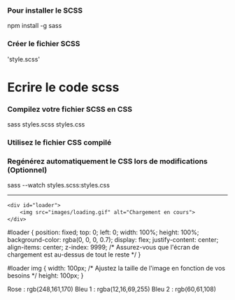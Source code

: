 ### Pour installer le SCSS
npm install -g sass

### Créer le fichier SCSS
'style.scss'
# Ecrire le code scss

### Compilez votre fichier SCSS en CSS
sass styles.scss styles.css

### Utilisez le fichier CSS compilé 
<link rel="stylesheet" type="text/css" href="styles.css">

### Regénérez automatiquement le CSS lors de modifications (Optionnel) 
sass --watch styles.scss:styles.css

--------------------------------------------------------------------------

<!-- Écran de chargement -->
    <div id="loader">
        <img src="images/loading.gif" alt="Chargement en cours">
    </div>

<!-- CSS de l'écran de chargement -->
#loader {
    position: fixed;
    top: 0;
    left: 0;
    width: 100%;
    height: 100%;
    background-color: rgba(0, 0, 0, 0.7);
    display: flex;
    justify-content: center;
    align-items: center;
    z-index: 9999; /* Assurez-vous que l'écran de chargement est au-dessus de tout le reste */
}

#loader img {
    width: 100px; /* Ajustez la taille de l'image en fonction de vos besoins */
    height: 100px;
}

Rose : rgb(248,161,170)
Bleu 1 : rgba(12,16,69,255)
Bleu 2 : rgb(60,61,108)

